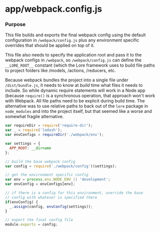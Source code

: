 # app/webpack.config.js

### Purpose

This file builds and exports the final webpack config using the default configuration in `/webpack/config.js` plus any 
environment specific overrides that should be applied on top of it.

This file also needs to specify the application root and pass it to the webpack configs in `/webpack`, so 
`/webpack/config.js` can define the `__LORE_ROOT__` constant (which the Lore framework uses to build file paths to
project folders like /models, /actions, /reducers, etc.

Because webpack bundles the project into a single file under `/dist/bundle.js`, it needs to know at *build* time what 
files it needs to include.  So while dynamic require statements will work in a Node app (because `require()` is a 
synchronous operation, that approach won't work with Webpack. All file paths need to be explicit during build time.
The alternative was to use relative paths to back out of the `lore` package in `node_modules` and into the project
itself, but that seemed like a worse and somewhat fragile alternative.

```js
var requireDir = require('require-dir');
var _ = require('lodash');
var envConfigs = requireDir('./webpack/env');

var settings = {
  APP_ROOT: __dirname
};

// build the base webpack config
var config = require('./webpack/config')(settings);

// get the environment specific config
var env = process.env.NODE_ENV || 'development';
var envConfig = envConfigs[env];

// if there is a config for this environment, override the base
// config with whatever is specified there
if(envConfig) {
  _.assign(config, envConfig(settings));
}

// export the final config file
module.exports = config;
```
